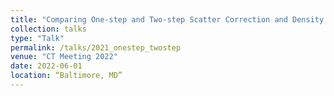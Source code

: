 ```yaml
---
title: "Comparing One-step and Two-step Scatter Correction and Density Reconstruction in X-ray CT"
collection: talks
type: "Talk"
permalink: /talks/2021_onestep_twostep
venue: "CT Meeting 2022"
date: 2022-06-01
location: “Baltimore, MD”
---
```

